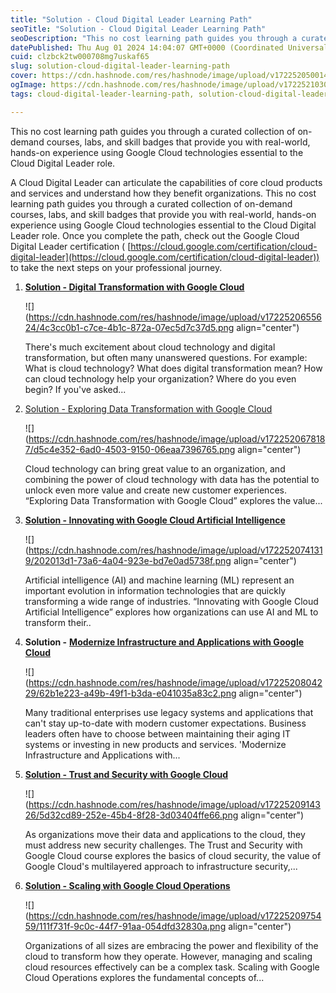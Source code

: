 ```yaml
---
title: "Solution - Cloud Digital Leader Learning Path"
seoTitle: "Solution - Cloud Digital Leader Learning Path"
seoDescription: "This no cost learning path guides you through a curated collection of on-demand courses, labs, and skill badges that provide you with real-world, hands-on e"
datePublished: Thu Aug 01 2024 14:04:07 GMT+0000 (Coordinated Universal Time)
cuid: clzbck2tw000708mg7uskaf65
slug: solution-cloud-digital-leader-learning-path
cover: https://cdn.hashnode.com/res/hashnode/image/upload/v1722520500147/97580066-e85e-47c6-a7ca-a74198914978.png
ogImage: https://cdn.hashnode.com/res/hashnode/image/upload/v1722521030814/fd1e2404-bcf8-4b6c-bcd5-62401943c1eb.png
tags: cloud-digital-leader-learning-path, solution-cloud-digital-leader-learning-path

---
```


This no cost learning path guides you through a curated collection of on-demand courses, labs, and skill badges that provide you with real-world, hands-on experience using Google Cloud technologies essential to the Cloud Digital Leader role.

A Cloud Digital Leader can articulate the capabilities of core cloud products and services and understand how they benefit organizations. This no cost learning path guides you through a curated collection of on-demand courses, labs, and skill badges that provide you with real-world, hands-on experience using Google Cloud technologies essential to the Cloud Digital Leader role. Once you complete the path, check out the Google Cloud Digital Leader certification ( [https://cloud.google.com/certification/cloud-digital-leader](https://cloud.google.com/certification/cloud-digital-leader)) to take the next steps on your professional journey.

1. [**Solution - Digital Transformation with Google Cloud**](https://eplus.dev/digital-transformation-with-google-cloud)
    
    ![](https://cdn.hashnode.com/res/hashnode/image/upload/v1722520655624/4c3cc0b1-c7ce-4b1c-872a-07ec5d7c37d5.png align="center")
    
    There's much excitement about cloud technology and digital transformation, but often many unanswered questions. For example: What is cloud technology? What does digital transformation mean? How can cloud technology help your organization? Where do you even begin? If you've asked...
    
2. [Solution - Exploring Data Transformation with Google Cloud](https://eplus.dev/exploring-data-transformation-with-google-cloud)
    
    ![](https://cdn.hashnode.com/res/hashnode/image/upload/v1722520678187/d5c4e352-6ad0-4503-9150-06eaa7396765.png align="center")
    
    Cloud technology can bring great value to an organization, and combining the power of cloud technology with data has the potential to unlock even more value and create new customer experiences. “Exploring Data Transformation with Google Cloud” explores the value...
    
3. [**Solution - Innovating with Google Cloud Artificial Intelligence**](https://eplus.dev/innovating-with-google-cloud-artificial-intelligence)
    
    ![](https://cdn.hashnode.com/res/hashnode/image/upload/v1722520741319/202013d1-73a6-4a04-923e-bd7e0ad5738f.png align="center")
    
    Artificial intelligence (AI) and machine learning (ML) represent an important evolution in information technologies that are quickly transforming a wide range of industries. “Innovating with Google Cloud Artificial Intelligence” explores how organizations can use AI and ML to transform their..
    
4. **Solution -** [**Modernize Infrastructure and Applications with Google Cloud**](https://eplus.dev/modernize-infrastructure-and-applications-with-google-cloud)
    
    ![](https://cdn.hashnode.com/res/hashnode/image/upload/v1722520804229/62b1e223-a49b-49f1-b3da-e041035a83c2.png align="center")
    
    Many traditional enterprises use legacy systems and applications that can't stay up-to-date with modern customer expectations. Business leaders often have to choose between maintaining their aging IT systems or investing in new products and services. 'Modernize Infrastructure and Applications with...
    
5. [**Solution - Trust and Security with Google Cloud**](https://eplus.dev/trust-and-security-with-google-cloud)
    
    ![](https://cdn.hashnode.com/res/hashnode/image/upload/v1722520914326/5d32cd89-252e-45b4-8f28-3d03404ffe66.png align="center")
    
    As organizations move their data and applications to the cloud, they must address new security challenges. The Trust and Security with Google Cloud course explores the basics of cloud security, the value of Google Cloud's multilayered approach to infrastructure security,...
    
6. [**Solution - Scaling with Google Cloud Operations**](https://eplus.dev/scaling-with-google-cloud-operations)
    
    ![](https://cdn.hashnode.com/res/hashnode/image/upload/v1722520975459/111f731f-9c0c-44f7-91aa-054dfd32830a.png align="center")
    
    Organizations of all sizes are embracing the power and flexibility of the cloud to transform how they operate. However, managing and scaling cloud resources effectively can be a complex task. Scaling with Google Cloud Operations explores the fundamental concepts of...  
    
      
    [](https://eplus.dev/exploring-data-transformation-with-google-cloud)